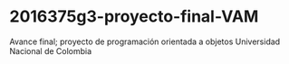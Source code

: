# 2016375g3-proyecto-final-VAM
Avance final; proyecto de programación orientada a objetos Universidad Nacional de Colombia
